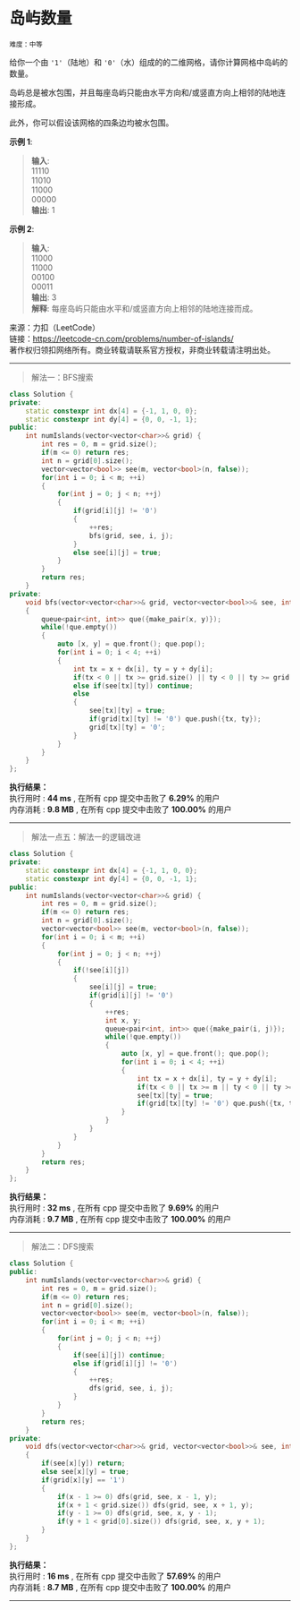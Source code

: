 # 岛屿数量 #  
`难度：中等` 

给你一个由 `'1'`（陆地）和 `'0'`（水）组成的的二维网格，请你计算网格中岛屿的数量。  

岛屿总是被水包围，并且每座岛屿只能由水平方向和/或竖直方向上相邻的陆地连接形成。  

此外，你可以假设该网格的四条边均被水包围。  

**示例 1**:  
>**输入**:   
>11110  
>11010  
>11000  
>00000  
>**输出**: 1  

**示例 2**:  
>**输入**:   
>11000  
>11000  
>00100  
>00011  
>**输出**: 3  
>**解释**: 每座岛屿只能由水平和/或竖直方向上相邻的陆地连接而成。  

来源：力扣（LeetCode）  
链接：https://leetcode-cn.com/problems/number-of-islands/  
著作权归领扣网络所有。商业转载请联系官方授权，非商业转载请注明出处。  

---  
>解法一：BFS搜索  

```C++  
class Solution {
private:
    static constexpr int dx[4] = {-1, 1, 0, 0};
    static constexpr int dy[4] = {0, 0, -1, 1};
public:
    int numIslands(vector<vector<char>>& grid) {
        int res = 0, m = grid.size();
        if(m <= 0) return res;
        int n = grid[0].size();
        vector<vector<bool>> see(m, vector<bool>(n, false));
        for(int i = 0; i < m; ++i)
        {
            for(int j = 0; j < n; ++j)
            {
                if(grid[i][j] != '0')
                {
                    ++res;
                    bfs(grid, see, i, j);
                }
                else see[i][j] = true;
            }
        }
        return res;
    }
private:
    void bfs(vector<vector<char>>& grid, vector<vector<bool>>& see, int x, int y)
    {
        queue<pair<int, int>> que({make_pair(x, y)});
        while(!que.empty())
        {
            auto [x, y] = que.front(); que.pop();
            for(int i = 0; i < 4; ++i)
            {
                int tx = x + dx[i], ty = y + dy[i];
                if(tx < 0 || tx >= grid.size() || ty < 0 || ty >= grid[0].size()) continue;
                else if(see[tx][ty]) continue;
                else
                {
                    see[tx][ty] = true;
                    if(grid[tx][ty] != '0') que.push({tx, ty});
                    grid[tx][ty] = '0';
                }
            }
        }
    }
};
```  

**执行结果：**  
执行用时 : **44 ms** , 在所有 cpp 提交中击败了 **6.29%** 的用户  
内存消耗 : **9.8 MB** , 在所有 cpp 提交中击败了 **100.00%** 的用户  

---  
>解法一点五：解法一的逻辑改进  

```C++  
class Solution {
private:
    static constexpr int dx[4] = {-1, 1, 0, 0};
    static constexpr int dy[4] = {0, 0, -1, 1};
public:
    int numIslands(vector<vector<char>>& grid) {
        int res = 0, m = grid.size();
        if(m <= 0) return res;
        int n = grid[0].size();
        vector<vector<bool>> see(m, vector<bool>(n, false));
        for(int i = 0; i < m; ++i)
        {
            for(int j = 0; j < n; ++j)
            {
                if(!see[i][j])
                {
                    see[i][j] = true;
                    if(grid[i][j] != '0')
                    {
                        ++res;
                        int x, y;
                        queue<pair<int, int>> que({make_pair(i, j)});
                        while(!que.empty())
                        {
                            auto [x, y] = que.front(); que.pop();
                            for(int i = 0; i < 4; ++i)
                            {
                                int tx = x + dx[i], ty = y + dy[i];
                                if(tx < 0 || tx >= m || ty < 0 || ty >= n || see[tx][ty]) continue;
                                see[tx][ty] = true;
                                if(grid[tx][ty] != '0') que.push({tx, ty});
                            }
                        }
                    }
                }
            }
        }
        return res;
    }
};
```  

**执行结果：**  
执行用时 : **32 ms** , 在所有 cpp 提交中击败了 **9.69%** 的用户  
内存消耗 : **9.7 MB** , 在所有 cpp 提交中击败了 **100.00%** 的用户  

---  
>解法二：DFS搜索  

```C++  
class Solution {
public:
    int numIslands(vector<vector<char>>& grid) {
        int res = 0, m = grid.size();
        if(m <= 0) return res;
        int n = grid[0].size();
        vector<vector<bool>> see(m, vector<bool>(n, false));
        for(int i = 0; i < m; ++i)
        {
            for(int j = 0; j < n; ++j)
            {
                if(see[i][j]) continue;
                else if(grid[i][j] != '0')
                {
                    ++res;
                    dfs(grid, see, i, j);
                }
            }
        }
        return res;
    }
private:
    void dfs(vector<vector<char>>& grid, vector<vector<bool>>& see, int x, int y)
    {
        if(see[x][y]) return;
        else see[x][y] = true;
        if(grid[x][y] == '1')
        {
            if(x - 1 >= 0) dfs(grid, see, x - 1, y);
            if(x + 1 < grid.size()) dfs(grid, see, x + 1, y);
            if(y - 1 >= 0) dfs(grid, see, x, y - 1);
            if(y + 1 < grid[0].size()) dfs(grid, see, x, y + 1);
        }
    }
};
```  

**执行结果：**  
执行用时 : **16 ms** , 在所有 cpp 提交中击败了 **57.69%** 的用户  
内存消耗 : **8.7 MB** , 在所有 cpp 提交中击败了 **100.00%** 的用户  

---  